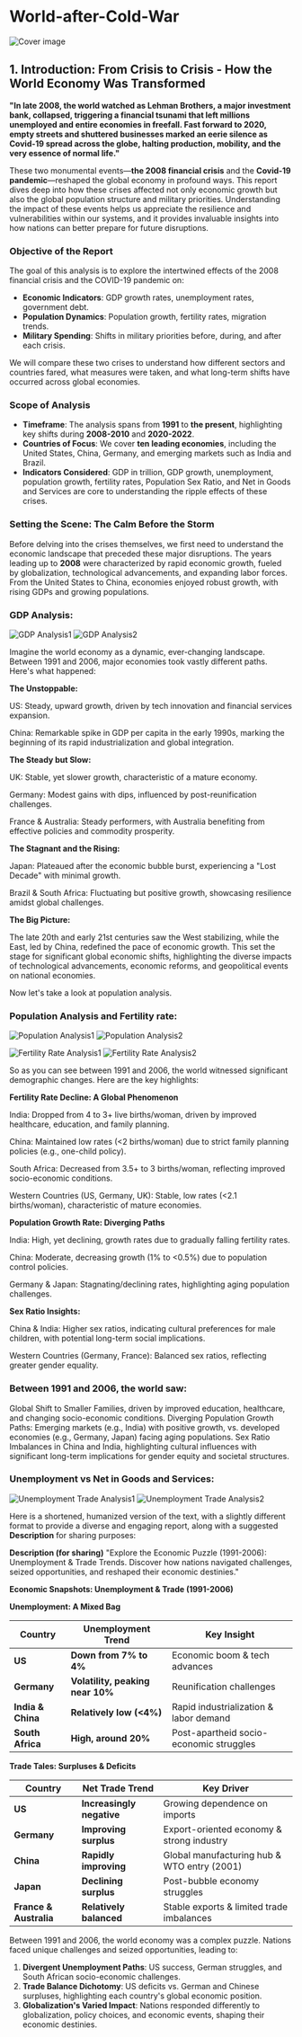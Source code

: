 # World-after-Cold-War

![Cover image](images/cold-war-map.png)

 
 
## 1. Introduction: From Crisis to Crisis - How the World Economy Was Transformed

**"In late 2008, the world watched as Lehman Brothers, a major investment bank, collapsed, triggering a financial tsunami that left millions unemployed and entire economies in freefall. Fast forward to 2020, empty streets and shuttered businesses marked an eerie silence as Covid-19 spread across the globe, halting production, mobility, and the very essence of normal life."**

These two monumental events—**the 2008 financial crisis** and the **Covid-19 pandemic**—reshaped the global economy in profound ways. This report dives deep into how these crises affected not only economic growth but also the global population structure and military priorities. Understanding the impact of these events helps us appreciate the resilience and vulnerabilities within our systems, and it provides invaluable insights into how nations can better prepare for future disruptions.

### Objective of the Report
The goal of this analysis is to explore the intertwined effects of the 2008 financial crisis and the COVID-19 pandemic on:
- **Economic Indicators**: GDP growth rates, unemployment rates, government debt.
- **Population Dynamics**: Population growth, fertility rates, migration trends.
- **Military Spending**: Shifts in military priorities before, during, and after each crisis.

We will compare these two crises to understand how different sectors and countries fared, what measures were taken, and what long-term shifts have occurred across global economies.

### Scope of Analysis
- **Timeframe**: The analysis spans from **1991** to **the present**, highlighting key shifts during **2008-2010** and **2020-2022**.
- **Countries of Focus**: We cover **ten leading economies**, including the United States, China, Germany, and emerging markets such as India and Brazil.
- **Indicators Considered**: GDP in trillion, GDP growth, unemployment, population growth, fertility rates, Population Sex Ratio, and Net in Goods and Services are core to understanding the ripple effects of these crises.

### Setting the Scene: The Calm Before the Storm
Before delving into the crises themselves, we first need to understand the economic landscape that preceded these major disruptions. The years leading up to **2008** were characterized by rapid economic growth, fueled by globalization, technological advancements, and expanding labor forces. From the United States to China, economies enjoyed robust growth, with rising GDPs and growing populations.


### GDP Analysis:

![GDP Analysis1](images/gdp_analysis_combined01.png)
![GDP Analysis2](images/gdp_analysis_combined02.png)


Imagine the world economy as a dynamic, ever-changing landscape. Between 1991 and 2006, major economies took vastly different paths. Here's what happened:

**The Unstoppable:**

US: Steady, upward growth, driven by tech innovation and financial services expansion.

China: Remarkable spike in GDP per capita in the early 1990s, marking the beginning of its rapid industrialization and global integration.

**The Steady but Slow:**

UK: Stable, yet slower growth, characteristic of a mature economy.

Germany: Modest gains with dips, influenced by post-reunification challenges.

France & Australia: Steady performers, with Australia benefiting from effective policies and commodity prosperity.

**The Stagnant and the Rising:**

Japan: Plateaued after the economic bubble burst, experiencing a "Lost Decade" with minimal growth.

Brazil & South Africa: Fluctuating but positive growth, showcasing resilience amidst global challenges.

**The Big Picture:**

The late 20th and early 21st centuries saw the West stabilizing, while the East, led by China, redefined the pace of economic growth. This set the stage for significant global economic shifts, highlighting the diverse impacts of technological advancements, economic reforms, and geopolitical events on national economies.

Now let's take a look at population analysis.

### Population Analysis and Fertility rate:

![Population Analysis1](images/population_analysis_combined01.png)
![Population Analysis2](images/population_analysis_combined02.png)

![Fertility Rate Analysis1](images/fertility_rate_analysis01.png)
![Fertility Rate Analysis2](images/fertility_rate_analysis02.png)

So as you can see between 1991 and 2006, the world witnessed significant demographic changes. Here are the key highlights:

**Fertility Rate Decline: A Global Phenomenon**

India: Dropped from 4 to 3+ live births/woman, driven by improved healthcare, education, and family planning.

China: Maintained low rates (<2 births/woman) due to strict family planning policies (e.g., one-child policy).

South Africa: Decreased from 3.5+ to 3 births/woman, reflecting improved socio-economic conditions.

Western Countries (US, Germany, UK): Stable, low rates (<2.1 births/woman), characteristic of mature economies.

**Population Growth Rate: Diverging Paths**

India: High, yet declining, growth rates due to gradually falling fertility rates.

China: Moderate, decreasing growth (1% to <0.5%) due to population control policies.

Germany & Japan: Stagnating/declining rates, highlighting aging population challenges.

**Sex Ratio Insights:**

China & India: Higher sex ratios, indicating cultural preferences for male children, with potential long-term social implications.

Western Countries (Germany, France): Balanced sex ratios, reflecting greater gender equality.

### Between 1991 and 2006, the world saw:

Global Shift to Smaller Families, driven by improved education, healthcare, and changing socio-economic conditions.
Diverging Population Growth Paths: Emerging markets (e.g., India) with positive growth, vs. developed economies (e.g., Germany, Japan) facing aging populations.
Sex Ratio Imbalances in China and India, highlighting cultural influences with significant long-term implications for gender equity and societal structures.

### Unemployment vs Net in Goods and Services:

![Unemployment Trade Analysis1](images/unemployment_trade_analysis01.png)
![Unemployment Trade Analysis2](images/unemployment_trade_analysis02.png)

Here is a shortened, humanized version of the text, with a slightly different format to provide a diverse and engaging report, along with a suggested **Description** for sharing purposes:

**Description (for sharing)**
"Explore the Economic Puzzle (1991-2006): Unemployment & Trade Trends. Discover how nations navigated challenges, seized opportunities, and reshaped their economic destinies."

**Economic Snapshots: Unemployment & Trade (1991-2006)**

**Unemployment: A Mixed Bag**

| **Country** | **Unemployment Trend** | **Key Insight** |
| --- | --- | --- |
| **US** | **Down from 7% to 4%** | Economic boom & tech advances |
| **Germany** | **Volatility, peaking near 10%** | Reunification challenges |
| **India & China** | **Relatively low (<4%)** | Rapid industrialization & labor demand |
| **South Africa** | **High, around 20%** | Post-apartheid socio-economic struggles |

**Trade Tales: Surpluses & Deficits**

| **Country** | **Net Trade Trend** | **Key Driver** |
| --- | --- | --- |
| **US** | **Increasingly negative** | Growing dependence on imports |
| **Germany** | **Improving surplus** | Export-oriented economy & strong industry |
| **China** | **Rapidly improving** | Global manufacturing hub & WTO entry (2001) |
| **Japan** | **Declining surplus** | Post-bubble economy struggles |
| **France & Australia** | **Relatively balanced** | Stable exports & limited trade imbalances |


Between 1991 and 2006, the world economy was a complex puzzle. Nations faced unique challenges and seized opportunities, leading to:

1. **Divergent Unemployment Paths**: US success, German struggles, and South African socio-economic challenges.
2. **Trade Balance Dichotomy**: US deficits vs. German and Chinese surpluses, highlighting each country's global economic position.
3. **Globalization's Varied Impact**: Nations responded differently to globalization, policy choices, and economic events, shaping their economic destinies.
